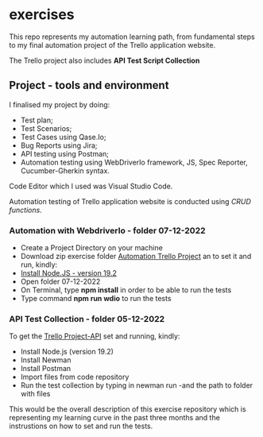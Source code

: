 # exercises

This repo represents my automation learning path, from fundamental steps to my final automation project of the Trello application website.

The Trello project also includes **API Test Script Collection** 

## Project - tools and environment 

I finalised my project by doing:
* Test plan;
* Test Scenarios;
* Test Cases using Qase.Io;
* Bug Reports using Jira;
* API testing using Postman;
* Automation testing using WebDriverIo framework, JS, Spec Reporter, Cucumber-Gherkin syntax.

Code Editor which I used was Visual Studio Code.

Automation testing of Trello application website is conducted using _CRUD functions_.

### Automation with WebdriverIo - folder 07-12-2022
* Create a Project Directory on your machine 
* Download zip exercise folder [Automation Trello Project](https://github.com/Janamya/exercises/commit/96221922aa6bc801b472f4b684848a961f1fac49) an to set it and run, kindly:
* [Install Node.JS - version 19.2](https://github.com/Janamya/exercises/commit/96221922aa6bc801b472f4b684848a961f1fac49)
* Open folder 07-12-2022
* On Terminal, type **npm install** in order to be able to run the tests
* Type command **npm run wdio** to run the tests

### API Test Collection - folder 05-12-2022
To get the [Trello Project-API](https://github.com/Janamya/exercises/tree/master/05-12-2022) set and running, kindly:
* Install Node.js (version 19.2)
* Install Newman
* Install Postman
* Import files from code repository
* Run the test collection by typing in newman run -and the path to folder with files

This would be the overall description of this exercise repository which is representing my learning curve in the past three months and the instrustions on how to set and run the tests.
